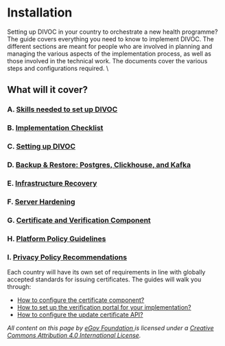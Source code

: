 # Installation

Setting up DIVOC in your country to orchestrate a new health programme? The guide covers everything you need to know to implement DIVOC. The different sections are meant for people who are involved in planning and managing the various aspects of the implementation process, as well as those involved in the technical work. The documents cover the various steps and configurations required. \


## What will it cover?

### A. [Skills needed to set up DIVOC](skills-needed-to-set-up-divoc.md)

### B. [Implementation Checklist](implementation-checklist.md)

### C. [Setting up DIVOC](setting-up-divoc/)

### D. [Backup & Restore: Postgres, Clickhouse, and Kafka](setting-up-divoc/backup-and-restore-postgres-clickhouse-kafka-and-redis.md)

### E. [Infrastructure Recovery](setting-up-divoc/infrastructure-recovery.md)

### F. [Server Hardening](setting-up-divoc/server-hardening.md)

### G. [Certificate and Verification Component](../platform/configuration/configuring-the-certification-and-verification-component/)&#x20;

### H. [Platform Policy Guidelines](platform-policy-guidelines.md)

### I. [Privacy Policy Recommendations](privacy-policy-recommendations.md)

Each country will have its own set of requirements in line with globally accepted standards for issuing certificates. The guides will walk you through:

* [How to configure the certificate component?](../platform/configuration/configuring-the-certification-and-verification-component/configuring-certificates/)&#x20;
* [How to set up the verification portal for your implementation?](../platform/configuration/configuring-the-certification-and-verification-component/how-to-set-up-the-verification-portal-for-implementation.md)
* [How to configure the update certificate API?](../platform/configuration/configuring-the-certification-and-verification-component/how-to-configure-the-update-certificate-api.md)

&#x20;&#x20;

_All content on this page by_ [_eGov Foundation_ ](https://egov.org.in/)_is licensed under a_ [_Creative Commons Attribution 4.0 International License_](http://creativecommons.org/licenses/by/4.0/)_._
